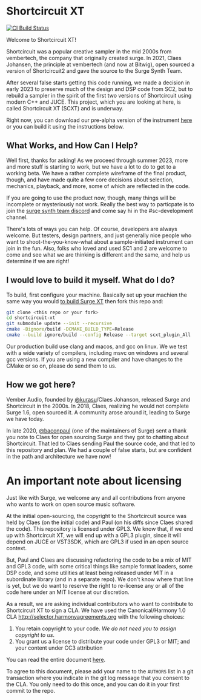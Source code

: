 # Shortcircuit XT

[![CI Build Status](https://dev.azure.com/surge-synthesizer/surge/_apis/build/status/surge-synthesizer.shortcircuit-xt?branchName=main)](https://dev.azure.com/surge-synthesizer/shortcircuit-xt/_build/latest?definitionId=2&branchName=main)

Welcome to Shortcircuit XT!

Shortcircuit was a popular creative sampler in the mid 2000s from vembertech, the
company that originally created surge. In 2021, Claes Johansen, the principle
at vembertech (and now at Bitwig), open sourced a version of Shortcircuit2
and gave the source to the Surge Synth Team.

After several false starts getting this code running, we made a decision in
early 2023 to preserve much of the design and DSP code from SC2, but to
rebuild a sampler in the spirit of the first two versions of Shortcircuit using
modern C++ and JUCE. This project, which you are looking at here, is called
Shortcircuit XT (SCXT) and is underway.

Right now, you can download our pre-alpha version of the
instrument [here](https://github.com/surge-synthesizer/shortcircuit-xt/releases/tag/Nightly)
or you can build it using the instructions below.

## What Works, and How Can I Help?

Well first, thanks for asking! As we proceed through summer 2023, more and more
stuff is starting to work, but we have a lot to do to get to a working beta.
We have a rather complete wireframe of the final product, though, and have made
quite a few core decisions about selection, mechanics, playback, and more, some of which
are reflected in the code.

If you are going to use the product now, though, many things will be incomplete or
mysteriously not work. Really the best way to particpate is to join the [surge synth team
discord](https://raw.githubusercontent.com/surge-synthesizer/surge-synthesizer.github.io/master/_includes/discord_invite_link)
and come say hi in the #sc-development channel.

There's lots of ways you can help. Of course, developers are always welcome. But testers,
design partners, and just generally nice people who want to shoot-the-you-know-what about
a sample-initiated instrument can join in the fun. Also, folks who loved and used SC1 and 2
are welcome to come and see what we are thinking is different and the same, and help us
determine if we are right!

## I would love to build it myself. What do I do?

To build, first configure your machine. Basically set up your machien the same way you would
[to build Surge XT](https://github.com/surge-synthesizer/surge#setting-up-for-your-os) then
fork this repo and:

```bash
git clone <this repo or your fork>
cd shortcircuit-xt
git submodule update --init --recursive
cmake -Bignore/build -DCMAKE_BUILD_TYPE=Release
cmake --build ignore/build --config Release --target scxt_plugin_All
```

Our production build use clang and macos, and gcc on linux. We
we test with a wide variety of compilers, including msvc on windows and several gcc versions.
If you are using a new compiler and have changes to the CMake or so on, please
do send them to us.

## How we got here?

Vember Audio, founded by [@kurasu](https://github.com/kurasu)/Claes Johanson, released Surge and Shortcircuit in the
2000s. In 2018, Claes, realizing he would not complete Surge 1.6, open sourced it. A community arose around it, leading
to Surge we have today.

In late 2020, [@baconpaul](https://github.com/baconpaul) (one of the maintainers of Surge) sent a thank you note to
Claes for open sourcing Surge and they got to chatting about Shortcircuit. That led to Claes sending Paul the source
code, and that led to this repository and plan. We had a couple of false starts, but are
confident in the path and architecture we have now!

# An important note about licensing

Just like with Surge, we welcome any and all contributions from anyone who wants to work on open source music software.

At the initial open-sourcing, the copyright to the Shortcircuit source was held by Claes (on the initial code) and
Paul (on his diffs since Claes shared the code). This repository is licensed under GPL3. We know that, if we end up with
Shortcircuit XT, we will end up with a GPL3 plugin, since it will depend on JUCE or VST3SDK, which are GPL3 if used in
an open source context.

But, Paul and Claes are discussing refactoring the code to be a mix of MIT and GPL3 code, with some critical things like
sample format loaders, some DSP code, and some utilities at least being released under MIT in a subordinate library (and
in a separate repo). We don't know where that line is yet, but we do want to reserve the right to re-license any or all
of the code here under an MIT license at our discretion.

As a result, we are asking individual contributors who want to contribute to Shortcircuit XT to sign a CLA. We have used
the Canonical/Harmony 1.0 CLA http://selector.harmonyagreements.org with the following choices:

1. You retain copyright to your code. *We do not need you to assign copyright to us*.
2. You grant us a license to distribute your code under GPL3 or MIT; and your content under CC3 attribution

You can read the entire document [here](doc/ShortcircuitXT-Individual-CLA.pdf).

To agree to this document, please add your name to the `AUTHORS` list in a git transaction where you indicate in the git
log message that you consent to the CLA. You only need to do this once, and you can do it in your first commit to the
repo.
